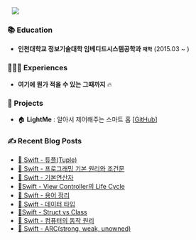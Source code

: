 <div>
  <a href="https://stansign.github.io/"></a>
<img
src="http://img.shields.io/badge/-Tech%20Blog-655ced?style=flat&logo=github&link=https://stansign.github.io/"
style="height : auto; margin-left : 10px; margin-right : 10px;" align="left"/>
</div>

<br/>

### 📚 Education

- **인천대학교 정보기술대학 임베디드시스템공학과 `재학`** (2015.03 ~ )<br/>

### 🙋🏻‍♂️ Experiences

- **여기에 뭔가 적을 수 있는 그때까지** 🔥 </br>

### 💾 Projects

- 🏠 **LightMe** : 알아서 제어해주는 스마트 홈 [[GitHub](https://github.com/StanSign/Capstone-Zigbee)]

### ✍ Recent Blog Posts

- [🧰 Swift - 튜플(Tuple)](https://stansign.github.io/blog/Allen07) <br>
- [🧰 Swift - 프로그래밍 기본 원리와 조건문](https://stansign.github.io/blog/Allen06) <br>
- [🧰 Swift - 기본연산자](https://stansign.github.io/blog/Allen05) <br>
- [🍎Swift - View Controller의 Life Cycle](https://stansign.github.io/blog/Swift11) <br>
- [🧰 Swift - 용어 정리](https://stansign.github.io/blog/Allen04) <br>
- [🧰 Swift - 데이터 타입](https://stansign.github.io/blog/Allen03) <br>
- [🍎Swift - Struct vs Class](https://stansign.github.io/blog/Swift10) <br>
- [🧰 Swift - 컴퓨터의 동작 원리](https://stansign.github.io/blog/Allen01) <br>
- [🍎 Swift - ARC(strong, weak, unowned)](https://stansign.github.io/blog/Swift09) <br>
